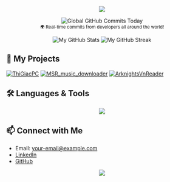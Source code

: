 <!-- Profile Banner -->
<p align="center">
  <img src="https://capsule-render.vercel.app/api?type=waving&color=gradient&height=180&section=header&text=Hi%20I'm%20qwertytuan!&fontSize=35&animation=fadeIn" />
</p>

<!-- GitHub Global Commits Today (committers.top) -->
<p align="center">
  <img src="https://committers.top/global_today.svg" alt="Global GitHub Commits Today"/>
  <br/>
  <sub>🌍 Real-time commits from developers all around the world!</sub>
</p>

<!-- GitHub Stats -->
<p align="center">
  <img src="https://github-readme-stats.vercel.app/api?username=qwertytuan&show_icons=true&theme=radical" alt="My GitHub Stats"/>
  <img src="https://github-readme-streak-stats.herokuapp.com/?user=qwertytuan&theme=radical" alt="My GitHub Streak"/>
</p>

<!-- Pinned Repositories -->
## 🚀 My Projects

[![ThiGiacPC](https://github-readme-stats.vercel.app/api/pin/?username=qwertytuan&repo=ThiGiacPC&theme=radical)](https://github.com/qwertytuan/ThiGiacPC)
[![MSR_music_downloader](https://github-readme-stats.vercel.app/api/pin/?username=qwertytuan&repo=MSR_music_downloader&theme=radical)](https://github.com/qwertytuan/MSR_music_downloader)
[![ArknightsVnReader](https://github-readme-stats.vercel.app/api/pin/?username=qwertytuan&repo=ArknightsVnReader&theme=radical)](https://github.com/qwertytuan/ArknightsVnReader)


<!-- Top Languages -->
## 🛠️ Languages & Tools
<p align="center">
  <img src="https://skillicons.dev/icons?i=py,cpp,java,js,react,flutter,docker,git,linux" />
</p>

<!-- Contact Section -->
## 📫 Connect with Me
- Email: [your-email@example.com](mailto:your-email@example.com)
- [LinkedIn](https://www.linkedin.com/in/qwertytuan)
- [GitHub](https://github.com/qwertytuan)

<!-- Footer -->
<p align="center">
  <img src="https://capsule-render.vercel.app/api?type=waving&color=gradient&height=120&section=footer"/>
</p>
